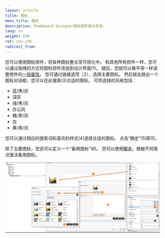 ```yaml
---
layout: article
title: 图标
menu_title: 图标
description: Peakboard Designer图标控件相关信息。
lang: cn
weight: 230
ref: con-230
redirect_from:
---
```


您可以使用图标控件，将各种图标整合至可视化中。
和其他所有控件一样，您可以通过拖拽的方式将图标控件添加到设计界面(1)。
随后，您就可以像平常一样调整控件的[一般属性](/controls/en-general-properties.html)。
您可通过链接选项（2），选择主要图标。
然后就会跳出一个图标对话框，您可以在此搜索(3)合适的图标。
可供选择的风格包括：

* 蓝/黑/灰
* 深灰
* 绿/黑/灰
* 办公风
* 橘/黑/灰
* 白
* 黄/黑/灰

您可以通过相应的搜索词和喜欢的样式(4)选择合适的图标。
点击“确定”(5)即可。

除了主要图标，您还可以定义一个“备用图标”(6)。
您可以使用[脚本](/scripting/en-script-engine.html)，根据不同情况激活备用图标。

![image_1](/assets/images/Controls/icon/icon01.png)